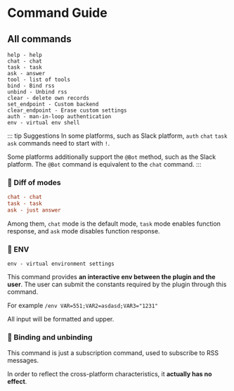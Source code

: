 # Command Guide

## All commands

```shell
help - help
chat - chat
task - task
ask - answer
tool - list of tools
bind - Bind rss
unbind - Unbind rss
clear - delete own records
set_endpoint - Custom backend
clear_endpoint - Erase custom settings
auth - man-in-loop authentication
env - virtual env shell
```

::: tip Suggestions
In some platforms, such as Slack platform, `auth` `chat` `task` `ask` commands need to start with `!`.

Some platforms additionally support the `@Bot` method, such as the Slack platform. The `@Bot` command is equivalent to
the `chat` command.
:::

### 🥽 Diff of modes

```ini
chat - chat
task - task
ask - just answer
```

Among them, `chat` mode is the default mode, `task` mode enables function response, and `ask` mode disables function
response.

### 🧁 ENV

```shell
env - virtual environment settings
```

This command provides **an interactive env between the plugin and the user**. The user can submit the constants
required by the plugin through this command.

For example `/env VAR=551;VAR2=asdasd;VAR3="1231"`

All input will be formatted and upper.

### 🍭 Binding and unbinding

This command is just a subscription command, used to subscribe to RSS messages.

In order to reflect the cross-platform characteristics, it **actually has no effect**.